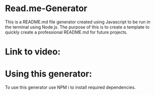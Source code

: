 # Read.me-Generator
This is a README.md file generator created using Javascript to be run in the terminal using Node.js. The purpose of this is to create a template to quickly create a professional README.md for future projects.

# Link to video:

# Using this generator:
To use this generator use NPM i to install required dependencies.